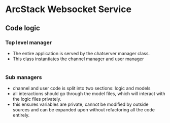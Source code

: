 # ArcStack Websocket Service

## Code logic

### Top level manager

- The entire application is served by the chatserver manager class.
- This class instantiates the channel manager and user manager
  <br>
  <br>

### Sub managers

- channel and user code is split into two sections: logic and models
- all interactions should go through the model files, which will interact with the logic files privately.
- this ensures variables are private, cannot be modified by outside sources and can be expanded upon without refactoring all the code entirely.
